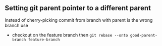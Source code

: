 ## Setting git parent pointer to a different parent
Instead of cherry-picking commit from branch with parent is the wrong branch use
- checkout on the feature branch then `git rebase --onto good-parent-branch feature-branch`
